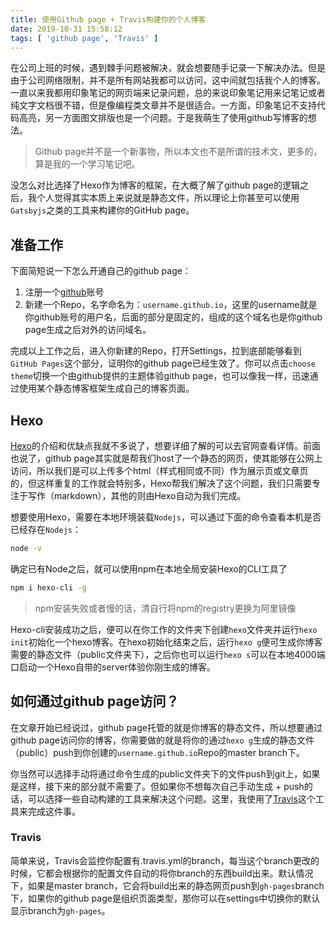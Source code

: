 ```yaml
---
title: 使用Github page + Travis构建你的个人博客
date: 2019-10-31 15:58:12
tags: [ 'github page', 'Travis' ]
---
```

在公司上班的时候，遇到棘手问题被解决，就会想要随手记录一下解决办法。但是由于公司网络限制，并不是所有网站我都可以访问，这中间就包括我个人的博客。一直以来我都用印象笔记的网页端来记录问题，总的来说印象笔记用来记笔记或者纯文字文档很不错，但是像编程类文章并不是很适合。一方面，印象笔记不支持代码高亮，另一方面图文排版也是一个问题。于是我萌生了使用github写博客的想法。

<!-- more -->

> Github page并不是一个新事物，所以本文也不是所谓的技术文，更多的，算是我的一个学习笔记吧。

没怎么对比选择了Hexo作为博客的框架，在大概了解了github page的逻辑之后，我个人觉得其实本质上来说就是静态文件，所以理论上你甚至可以使用`Gatsbyjs`之类的工具来构建你的GitHub page。

## 准备工作

下面简短说一下怎么开通自己的github page：

1. 注册一个[github](https://github.com)账号
2. 新建一个Repo，名字命名为：`username.github.io`，这里的username就是你github账号的用户名，后面的部分是固定的，组成的这个域名也是你github page生成之后对外的访问域名。

完成以上工作之后，进入你新建的Repo，打开Settings，拉到底部能够看到`GitHub Pages`这个部分，证明你的github page已经生效了。你可以点击`choose theme`切换一个由github提供的主题体验github page，也可以像我一样，迅速通过使用某个静态博客框架生成自己的博客页面。

## Hexo

[Hexo](https://hexo.io/zh-cn/)的介绍和优缺点我就不多说了，想要详细了解的可以去官网查看详情。前面也说了，github page其实就是帮我们host了一个静态的网页，使其能够在公网上访问，所以我们是可以上传多个html（样式相同或不同）作为展示页或文章页的，但这样重复的工作就会特别多，Hexo帮我们解决了这个问题，我们只需要专注于写作（markdown），其他的则由Hexo自动为我们完成。

想要使用Hexo，需要在本地环境装载`Nodejs`，可以通过下面的命令查看本机是否已经存在`Nodejs`：

```bash
node -v
```

确定已有Node之后，就可以使用npm在本地全局安装Hexo的CLI工具了

```bash
npm i hexo-cli -g
```

> npm安装失败或者慢的话，清自行将npm的registry更换为阿里镜像

Hexo-cli安装成功之后，便可以在你工作的文件夹下创建`hexo`文件夹并运行`hexo init`初始化一个hexo博客。在hexo初始化结束之后，运行`hexo g`便可生成你博客需要的静态文件（public文件夹下），之后你也可以运行`hexo s`可以在本地4000端口启动一个Hexo自带的server体验你刚生成的博客。 

## 如何通过github page访问？

在文章开始已经说过，github page托管的就是你博客的静态文件，所以想要通过github page访问你的博客，你需要做的就是将你的通过`hexo g`生成的静态文件（public）push到你创建的`username.github.io`Repo的master branch下。

你当然可以选择手动将通过命令生成的public文件夹下的文件push到git上，如果是这样，接下来的部分就不需要了。但如果你不想每次自己手动生成 + push的话，可以选择一些自动构建的工具来解决这个问题。这里，我使用了[Travis](https://travis-ci.com/)这个工具来完成这件事。

### Travis

简单来说，Travis会监控你配置有.travis.yml的branch，每当这个branch更改的时候，它都会根据你的配置文件自动的将你branch的东西build出来。默认情况下，如果是master branch，它会将build出来的静态网页push到`gh-pages`branch下，如果你的github page是组织页面类型，那你可以在settings中切换你的默认显示branch为`gh-pages`。
